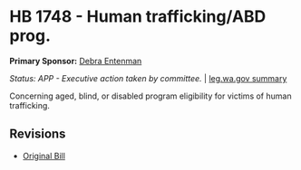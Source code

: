 # HB 1748 - Human trafficking/ABD prog.
**Primary Sponsor:** [Debra Entenman](/person/leg/entenman_de.md)

*Status: APP - Executive action taken by committee.* | [leg.wa.gov summary](https://app.leg.wa.gov/billsummary?BillNumber=1748&Year=2021)

Concerning aged, blind, or disabled program eligibility for victims of human trafficking.

## Revisions
* [Original Bill](1/)